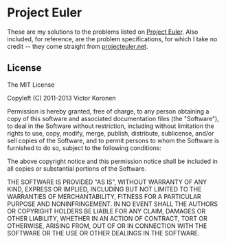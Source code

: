 # Project Euler

These are my solutions to the problems listed on [Project Euler](http://projecteuler.net/).
Also included, for reference, are the problem specifications, for which I take no credit -- they come
straight from [projecteuler.net](http://projecteuler.net/).

## License

The MIT License

Copyleft (C) 2011-2013 Victor Koronen

Permission is hereby granted, free of charge, to any person obtaining a copy of this software and associated documentation files (the "Software"), to deal in the Software without restriction, including without limitation the rights to use, copy, modify, merge, publish, distribute, sublicense, and/or sell copies of the Software, and to permit persons to whom the Software is furnished to do so, subject to the following conditions:

The above copyright notice and this permission notice shall be included in all copies or substantial portions of the Software.

THE SOFTWARE IS PROVIDED "AS IS", WITHOUT WARRANTY OF ANY KIND, EXPRESS OR IMPLIED, INCLUDING BUT NOT LIMITED TO THE WARRANTIES OF MERCHANTABILITY, FITNESS FOR A PARTICULAR PURPOSE AND NONINFRINGEMENT. IN NO EVENT SHALL THE AUTHORS OR COPYRIGHT HOLDERS BE LIABLE FOR ANY CLAIM, DAMAGES OR OTHER LIABILITY, WHETHER IN AN ACTION OF CONTRACT, TORT OR OTHERWISE, ARISING FROM, OUT OF OR IN CONNECTION WITH THE SOFTWARE OR THE USE OR OTHER DEALINGS IN THE SOFTWARE.
